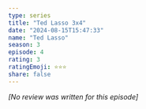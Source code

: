 ```yaml
---
type: series
title: "Ted Lasso 3x4"
date: "2024-08-15T15:47:33"
name: "Ted Lasso"
season: 3
episode: 4
rating: 3
ratingEmoji: ⭐️⭐️⭐️
share: false
---
```


*[No review was written for this episode]*
